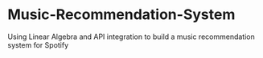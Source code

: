 # Music-Recommendation-System
Using Linear Algebra and API integration to build a music recommendation system for Spotify

